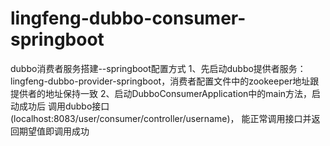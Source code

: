 # lingfeng-dubbo-consumer-springboot
dubbo消费者服务搭建--springboot配置方式
1、先启动dubbo提供者服务：lingfeng-dubbo-provider-springboot，消费者配置文件中的zookeeper地址跟提供者的地址保持一致
2、启动DubboConsumerApplication中的main方法，启动成功后
   调用dubbo接口(localhost:8083/user/consumer/controller/username)，
   能正常调用接口并返回期望值即调用成功